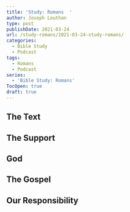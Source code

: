 ```yaml
---
title: 'Study: Romans  '
author: Joseph Louthan
type: post
publishDate: 2021-03-24
url: /study-romans/2021-03-24-study-romans/
categories:
  - Bible Study
  - Podcast
tags:
  - Romans
  - Podcast
series:
  - 'Bible Study: Romans'
TocOpen: true
draft: true
---
```

## The Text



## The Support



## God



## The Gospel



## Our Responsibility



